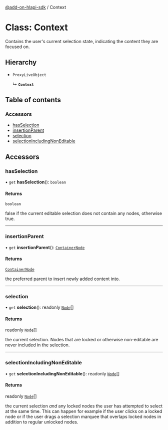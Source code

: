 [@add-on-hlapi-sdk](../overview.md) / Context

# Class: Context

Contains the user's current selection state, indicating the content they are focused on.

## Hierarchy

- `ProxyLiveObject`

  ↳ **`Context`**

## Table of contents

### Accessors

- [hasSelection](context.md#hasSelection)
- [insertionParent](context.md#insertionParent)
- [selection](context.md#selection)
- [selectionIncludingNonEditable](context.md#selectionIncludingNonEditable)

## Accessors

### hasSelection

• `get` **hasSelection**(): `boolean`

#### Returns

`boolean`

false if the current editable selection does not contain any nodes, otherwise true.

<hr />

### insertionParent

• `get` **insertionParent**(): [`ContainerNode`](container-node.md)

#### Returns

[`ContainerNode`](container-node.md)

the preferred parent to insert newly added content into.

<hr />

### selection

• `get` **selection**(): readonly [`Node`](node.md)[]

#### Returns

readonly [`Node`](node.md)[]

the current selection. Nodes that are locked or otherwise non-editable are never included in the selection.

<hr />

### selectionIncludingNonEditable

• `get` **selectionIncludingNonEditable**(): readonly [`Node`](node.md)[]

#### Returns

readonly [`Node`](node.md)[]

the current selection *and* any locked nodes the user has attempted to select at the same time. This can
happen for example if the user clicks on a locked node or if the user drags a selection marquee that overlaps
locked nodes in addition to regular unlocked nodes.
